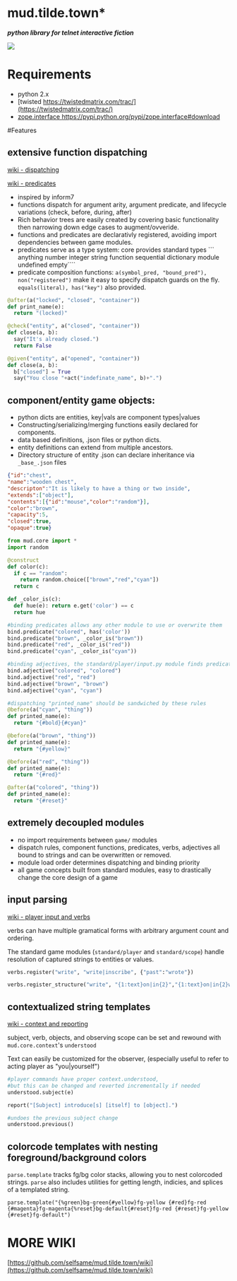 mud.tilde.town*
==============
***python library for telnet interactive fiction***

![](http://www.selfsamegames.com/screens/showoff.png)

Requirements
================
* python 2.x
* [twisted https://twistedmatrix.com/trac/](https://twistedmatrix.com/trac/)
* [zope.interface https://pypi.python.org/pypi/zope.interface#download
](https://pypi.python.org/pypi/zope.interface#download)


#Features

## extensive function dispatching
[wiki - dispatching](https://github.com/selfsame/mud.tilde.town/wiki/rules)

[wiki - predicates](https://github.com/selfsame/mud.tilde.town/wiki/predicates)

* inspired by inform7
* functions dispatch for argument arity, argument predicate, and lifecycle variations (check, before, during, after)
* Rich behavior trees are easily created by covering basic functionality then narrowing down edge cases to augment/ovveride.
* functions and predicates are declarativly registered, avoiding import dependencies between game modules.
* predicates serve as a type system: core provides standard types ``` anything number integer string function sequential dictionary module undefined empty````
* predicate composition functions: ```a(symbol_pred, "bound_pred"), non("registered")``` make it easy to specify dispatch guards on the fly. ```equals(literal), has("key")``` also provided.


```python
@after(a("locked", "closed", "container"))
def print_name(e):
  return "(locked)"

@check("entity", a("closed", "container"))
def close(a, b):
  say("It's already closed.")
  return False

@given("entity", a("opened", "container"))
def close(a, b):
  b["closed"] = True
  say("You close "+act("indefinate_name", b)+".")
```

## component/entity game objects:
* python dicts are entities, key|vals are component types|values
* Constructing/serializing/merging functions easily declared for components.
* data based definitions, .json files or python dicts.
* entity definitions can extend from multiple ancestors.
* Directory structure of entity .json can declare inheritance via ```_base_.json``` files


```json
{"id":"chest",
"name":"wooden chest",
"descripton":"It is likely to have a thing or two inside",
"extends":["object"],
"contents":[{"id":"mouse","color":"random"}],
"color":"brown",
"capacity":5,
"closed":true,
"opaque":true}
```

```python
from mud.core import *
import random

@construct
def color(c):
  if c == "random":
    return random.choice(["brown","red","cyan"])
  return c

def _color_is(c): 
  def hue(e): return e.get('color') == c
  return hue

#binding predicates allows any other module to use or overwrite them
bind.predicate("colored", has('color'))
bind.predicate("brown", _color_is("brown"))
bind.predicate("red", _color_is("red"))
bind.predicate("cyan", _color_is("cyan"))

#binding adjectives, the standard/player/input.py module finds predicates from adjective strings to filter matches
bind.adjective("colored", "colored")
bind.adjective("red", "red")
bind.adjective("brown", "brown")
bind.adjective("cyan", "cyan")

#dispatching "printed_name" should be sandwiched by these rules
@before(a("cyan", "thing"))
def printed_name(e):
  return "{#bold}{#cyan}"

@before(a("brown", "thing"))
def printed_name(e):
  return "{#yellow}"

@before(a("red", "thing"))
def printed_name(e):
  return "{#red}"

@after(a("colored", "thing"))
def printed_name(e):
  return "{#reset}"

```

## extremely decoupled modules
* no import requirements between ```game/``` modules
* dispatch rules, component functions, predicates, verbs, adjectives all bound to strings and can be overwritten or removed.
* module load order determines dispatching and binding priority
* all game concepts built from standard modules, easy to drastically change the core design of a game




## input parsing
[wiki - player input and verbs](https://github.com/selfsame/mud.tilde.town/wiki/verbs)

verbs can have multiple gramatical forms with arbitrary argument count and ordering.

The standard game modules (```standard/player``` and ```standard/scope```) handle resolution of captured strings to entities or values.

```python
verbs.register("write", "write|inscribe", {"past":"wrote"})

verbs.register_structure("write", "{1:text}on|in{2}","{1:text}on|in{2}with|using{3}")
```



## contextualized string templates
[wiki - context and reporting](https://github.com/selfsame/mud.tilde.town/wiki/context)

subject, verb, objects, and observing scope can be set and rewound with ```mud.core.context```'s ```understood```

Text can easily be customized for the observer, (especially useful to refer to acting player as "you|yourself")
```python
#player commands have proper context.understood, 
#but this can be changed and reverted incrementally if needed
understood.subject(e)

report("[Subject] introduce[s] [itself] to [object].")

#undoes the previous subject change 
understood.previous()
```



## colorcode templates with nesting foreground/background colors
```parse.template``` tracks fg/bg color stacks, allowing you to nest colorcoded strings. ```parse``` also includes utilities for getting length, indicies, and splices of a templated string.
```
parse.template("{%green}bg-green{#yellow}fg-yellow {#red}fg-red {#magenta}fg-magenta{%reset}bg-default{#reset}fg-red {#reset}fg-yellow {#reset}fg-default")
```




MORE WIKI
======
[https://github.com/selfsame/mud.tilde.town/wiki](https://github.com/selfsame/mud.tilde.town/wiki)






